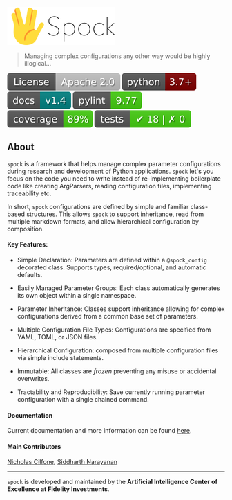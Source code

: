 ![Spock](./resources/images/logo.png)
> Managing complex configurations any other way would be highly illogical...

[![License](./resources/images/license.svg)](https://opensource.org/licenses/Apache-2.0)
[![Python](./resources/images/python.svg)]()
[![docs](./resources/images/docs.svg)]()
[![PyLint](./resources/images/pylint.svg)]()
[![Coverage](./resources/images/coverage.svg)]()
[![Tests](./resources/images/tests.svg)]()

## About

`spock` is a framework that helps manage complex parameter configurations during research and development of Python 
applications. `spock` let's you focus on the code you need to write instead of re-implementing boilerplate code like 
creating ArgParsers, reading configuration files, implementing traceability etc.

In short, `spock` configurations are defined by simple and familiar class-based structures. This allows `spock` to 
support inheritance, read from multiple markdown formats, and allow hierarchical configuration by composition.

#### Key Features:

* Simple Declaration: Parameters are defined within a `@spock_config` decorated class. Supports types, 
required/optional, and automatic defaults.

* Easily Managed Parameter Groups: Each class automatically generates its own object within a single namespace.

* Parameter Inheritance: Classes support inheritance allowing for complex configurations derived from a common base set
 of parameters.

* Multiple Configuration File Types: Configurations are specified from YAML, TOML, or JSON files.

* Hierarchical Configuration: composed from multiple configuration files via simple include statements.

* Immutable: All classes are *frozen* preventing any misuse or accidental overwrites.

* Tractability and Reproducibility: Save currently running parameter configuration with a single chained command. 

#### Documentation

Current documentation and more information can be found [here](https://fidelity.github.io/spock/).

#### Main Contributors

[Nicholas Cilfone](https://github.com/ncilfone), [Siddharth Narayanan](https://github.com/sidnarayanan)
__________
`spock` is developed and maintained by the **Artificial Intelligence Center of Excellence at Fidelity Investments**.


